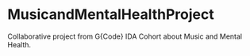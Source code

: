 # MusicandMentalHealthProject
Collaborative project from G{Code} IDA Cohort about Music and Mental Health. 
